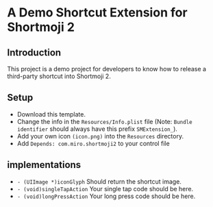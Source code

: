 # A Demo Shortcut Extension for Shortmoji 2

## Introduction
This project is a demo project for developers to know how to release a third-party shortcut into Shortmoji 2.

## Setup
* Download this template.
* Change the info in the `Resources/Info.plist` file (Note: `Bundle identifier` should always have this prefix `SMExtension_`).
* Add your own icon `(icon.png)` into the `Resources` directory.
* Add `Depends: com.miro.shortmoji2` to your control file


## implementations
* `- (UIImage *)iconGlyph` Should return the shortcut image.
* `- (void)singleTapAction` Your single tap code should be here.
* `- (void)longPressAction` Your long press code should be here.
